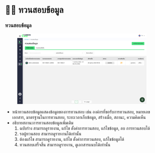 # 🧑‍💻 ทวนสอบข้อมูล

### ทวนสอบข้อมูล

<figure><img src="../../.gitbook/assets/image (60).png" alt=""><figcaption></figcaption></figure>

* หน้าทวนสอบข้อมูลแสดงข้อมูลของการทวนสอบ เช่น องค์กรที่ขอรับการทวนสอบ, หมายเลขเอกสาร, มาตรฐานในการทวนสอบ, ระยะเวลาเก็บข้อมูล, สร้างเมื่อ, สถานะ, ความคิดเห็น
* อธิบายสถานะการทวนสอบข้อมูลเพิ่มเติม
  1. ฉบับร่าง สามารถดูรายงาน, แก้ไข ตั้งค่าการทวนสอบ, แก้ไขข้อมูล, ลบ การทวนสอบได้
  2. รอผู้ทวนสอบ สามารถดูรายงานได้เท่านั้น
  3. ต้องแก้ไข สามารถดูรายงาน, แก้ไข ตั้งค่าการทวนสอบ, แก้ไขข้อมูลได้
  4. ทวนสอบเสร็จสิ้น สามารถดูรายงาน, ดูเอกสารแนบได้เท่านั้น
